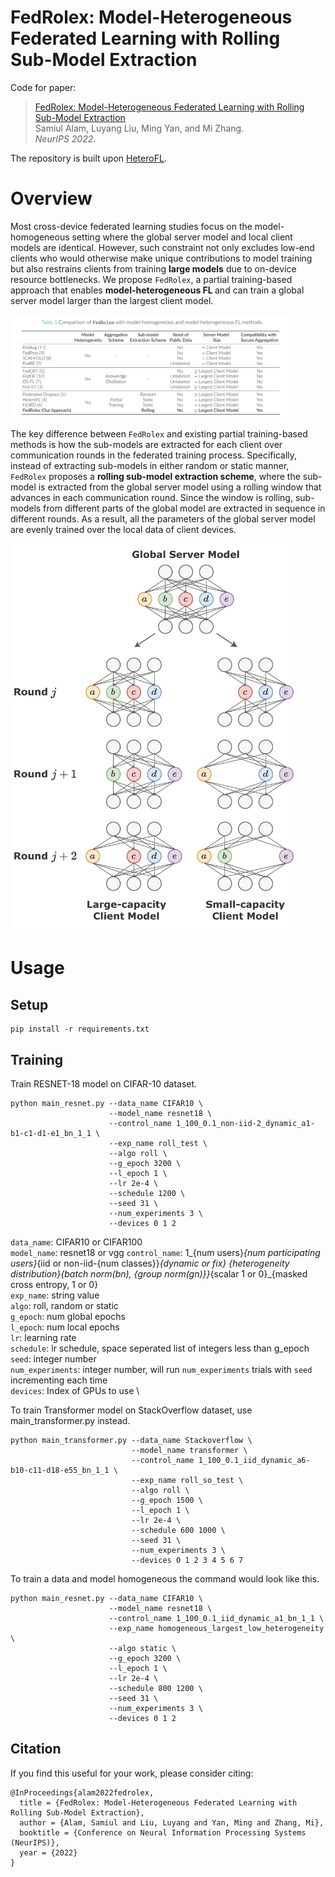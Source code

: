 # FedRolex: Model-Heterogeneous Federated Learning with Rolling Sub-Model Extraction

Code for paper:
> [FedRolex: Model-Heterogeneous Federated Learning with Rolling Sub-Model Extraction](https://openreview.net/forum?id=OtxyysUdBE)\
> Samiul Alam, Luyang Liu, Ming Yan, and Mi Zhang.\
> _NeurIPS 2022_.

The repository is built upon [HeteroFL](https://github.com/dem123456789/HeteroFL-Computation-and-Communication-Efficient-Federated-Learning-for-Heterogeneous-Clients). 

# Overview

Most cross-device federated learning studies focus on the model-homogeneous setting where the global server model and local client models are identical. However, such constraint not only excludes low-end clients who would otherwise make unique contributions to model training but also restrains clients from training <b>large models</b> due to on-device resource bottlenecks. We propose `FedRolex`, a partial training-based approach that enables <b>model-heterogeneous FL </b>and can train a global server model larger than the largest client model. 

<img src="figures/table_overview.png" alt="comparison" width="90%">

The key difference between `FedRolex` and existing partial training-based methods is how the sub-models are extracted for each client over communication rounds in the federated training process. Specifically, instead of extracting sub-models in either random or static manner, `FedRolex` proposes a <b>rolling sub-model extraction scheme</b>, where the sub-model is extracted from the global server model using a rolling window that advances in each communication round. Since the window is rolling, sub-models from different parts of the global model are extracted in sequence in different rounds. As a result, all the parameters of the global server model are evenly trained over the local data of client devices.

<img src="figures/fedrolex_overview.png" alt="fedrolex" width="90%">


# Usage
## Setup
```commandline
pip install -r requirements.txt
```

## Training
Train RESNET-18 model on CIFAR-10 dataset.
```commandline
python main_resnet.py --data_name CIFAR10 \
                      --model_name resnet18 \ 
                      --control_name 1_100_0.1_non-iid-2_dynamic_a1-b1-c1-d1-e1_bn_1_1 \
                      --exp_name roll_test \
                      --algo roll \
                      --g_epoch 3200 \
                      --l_epoch 1 \
                      --lr 2e-4 \
                      --schedule 1200 \
                      --seed 31 \
                      --num_experiments 3 \
                      --devices 0 1 2
```
`data_name`: CIFAR10 or CIFAR100 \
`model_name`: resnet18 or vgg
`control_name`: 1_{num users}_{num participating users}_{iid or non-iid-{num classes}}_{dynamic or fix}
_{heterogeneity distribution}_{batch norm(bn), {group norm(gn)}}_{scalar 1 or 0}_{masked cross entropy, 1 or 0} \
`exp_name`: string value \
`algo`: roll, random or static \
`g_epoch`: num global epochs \
`l_epoch`: num local epochs \
`lr`: learning rate \
`schedule`: lr schedule, space seperated list of integers less than g_epoch \
`seed`: integer number \
`num_experiments`: integer number, will run `num_experiments` trials with `seed` incrementing each time \
`devices`: Index of GPUs to use \

To train Transformer model on StackOverflow dataset, use main_transformer.py instead.
```commandline
python main_transformer.py --data_name Stackoverflow \
                           --model_name transformer \
                           --control_name 1_100_0.1_iid_dynamic_a6-b10-c11-d18-e55_bn_1_1 \
                           --exp_name roll_so_test \
                           --algo roll \
                           --g_epoch 1500 \ 
                           --l_epoch 1 \
                           --lr 2e-4 \
                           --schedule 600 1000 \
                           --seed 31 \
                           --num_experiments 3 \
                           --devices 0 1 2 3 4 5 6 7
```
To train a data and model homogeneous the command would look like this.
```commandline
python main_resnet.py --data_name CIFAR10 \
                      --model_name resnet18 \
                      --control_name 1_100_0.1_iid_dynamic_a1_bn_1_1 \ 
                      --exp_name homogeneous_largest_low_heterogeneity \
                      --algo static \
                      --g_epoch 3200 \
                      --l_epoch 1 \
                      --lr 2e-4 \
                      --schedule 800 1200 \ 
                      --seed 31 \
                      --num_experiments 3 \
                      --devices 0 1 2
```

## Citation
If you find this useful for your work, please consider citing:

```
@InProceedings{alam2022fedrolex,
  title = {FedRolex: Model-Heterogeneous Federated Learning with Rolling Sub-Model Extraction},
  author = {Alam, Samiul and Liu, Luyang and Yan, Ming and Zhang, Mi},
  booktitle = {Conference on Neural Information Processing Systems (NeurIPS)},
  year = {2022}
}
```


